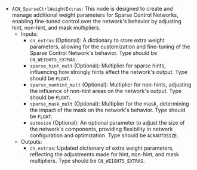 - `ACN_SparseCtrlWeightExtras`: This node is designed to create and manage additional weight parameters for Sparse Control Networks, enabling fine-tuned control over the network's behavior by adjusting hint, non-hint, and mask multipliers.
    - Inputs:
        - `cn_extras` (Optional): A dictionary to store extra weight parameters, allowing for the customization and fine-tuning of the Sparse Control Network's behavior. Type should be `CN_WEIGHTS_EXTRAS`.
        - `sparse_hint_mult` (Optional): Multiplier for sparse hints, influencing how strongly hints affect the network's output. Type should be `FLOAT`.
        - `sparse_nonhint_mult` (Optional): Multiplier for non-hints, adjusting the influence of non-hint areas on the network's output. Type should be `FLOAT`.
        - `sparse_mask_mult` (Optional): Multiplier for the mask, determining the impact of the mask on the network's behavior. Type should be `FLOAT`.
        - `autosize` (Optional): An optional parameter to adjust the size of the network's components, providing flexibility in network configuration and optimization. Type should be `ACNAUTOSIZE`.
    - Outputs:
        - `cn_extras`: Updated dictionary of extra weight parameters, reflecting the adjustments made for hint, non-hint, and mask multipliers. Type should be `CN_WEIGHTS_EXTRAS`.
